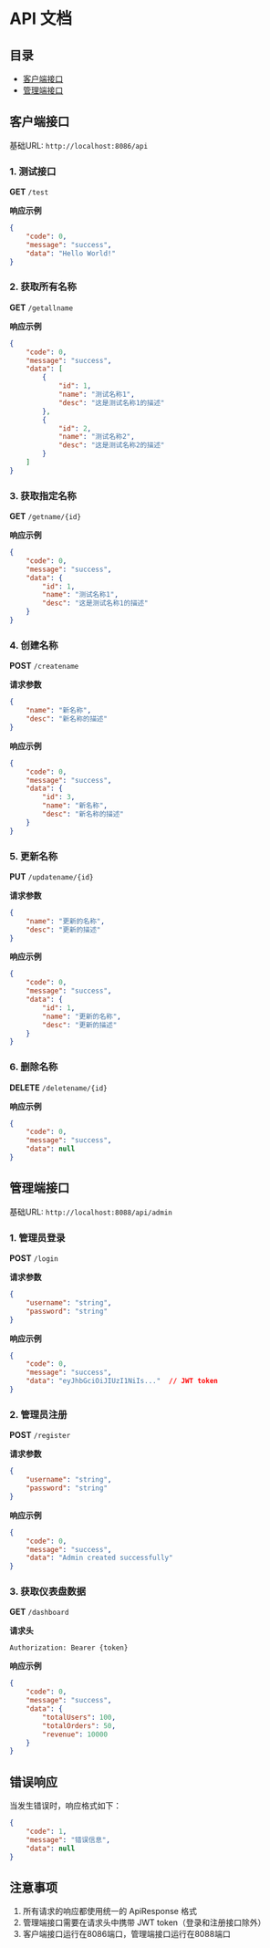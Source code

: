 # API 文档

## 目录
- [客户端接口](#客户端接口)
- [管理端接口](#管理端接口)

## 客户端接口
基础URL: `http://localhost:8086/api`

### 1. 测试接口
**GET** `/test`

**响应示例**
```json
{
    "code": 0,
    "message": "success",
    "data": "Hello World!"
}
```

### 2. 获取所有名称
**GET** `/getallname`

**响应示例**
```json
{
    "code": 0,
    "message": "success",
    "data": [
        {
            "id": 1,
            "name": "测试名称1",
            "desc": "这是测试名称1的描述"
        },
        {
            "id": 2,
            "name": "测试名称2",
            "desc": "这是测试名称2的描述"
        }
    ]
}
```

### 3. 获取指定名称
**GET** `/getname/{id}`

**响应示例**
```json
{
    "code": 0,
    "message": "success",
    "data": {
        "id": 1,
        "name": "测试名称1",
        "desc": "这是测试名称1的描述"
    }
}
```

### 4. 创建名称
**POST** `/createname`

**请求参数**
```json
{
    "name": "新名称",
    "desc": "新名称的描述"
}
```

**响应示例**
```json
{
    "code": 0,
    "message": "success",
    "data": {
        "id": 3,
        "name": "新名称",
        "desc": "新名称的描述"
    }
}
```

### 5. 更新名称
**PUT** `/updatename/{id}`

**请求参数**
```json
{
    "name": "更新的名称",
    "desc": "更新的描述"
}
```

**响应示例**
```json
{
    "code": 0,
    "message": "success",
    "data": {
        "id": 1,
        "name": "更新的名称",
        "desc": "更新的描述"
    }
}
```

### 6. 删除名称
**DELETE** `/deletename/{id}`

**响应示例**
```json
{
    "code": 0,
    "message": "success",
    "data": null
}
```

## 管理端接口
基础URL: `http://localhost:8088/api/admin`

### 1. 管理员登录
**POST** `/login`

**请求参数**
```json
{
    "username": "string",
    "password": "string"
}
```

**响应示例**
```json
{
    "code": 0,
    "message": "success",
    "data": "eyJhbGciOiJIUzI1NiIs..."  // JWT token
}
```

### 2. 管理员注册
**POST** `/register`

**请求参数**
```json
{
    "username": "string",
    "password": "string"
}
```

**响应示例**
```json
{
    "code": 0,
    "message": "success",
    "data": "Admin created successfully"
}
```

### 3. 获取仪表盘数据
**GET** `/dashboard`

**请求头**
```
Authorization: Bearer {token}
```

**响应示例**
```json
{
    "code": 0,
    "message": "success",
    "data": {
        "totalUsers": 100,
        "totalOrders": 50,
        "revenue": 10000
    }
}
```

## 错误响应
当发生错误时，响应格式如下：
```json
{
    "code": 1,
    "message": "错误信息",
    "data": null
}
```

## 注意事项
1. 所有请求的响应都使用统一的 ApiResponse 格式
2. 管理端接口需要在请求头中携带 JWT token（登录和注册接口除外）
3. 客户端接口运行在8086端口，管理端接口运行在8088端口


